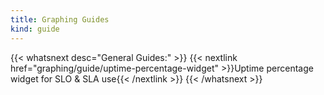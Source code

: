 ```yaml
---
title: Graphing Guides
kind: guide
---
```


{{< whatsnext desc="General Guides:" >}}
    {{< nextlink href="graphing/guide/uptime-percentage-widget" >}}Uptime percentage widget for SLO & SLA use{{< /nextlink >}}
{{< /whatsnext >}}
